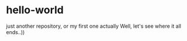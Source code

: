 # hello-world
just another repository, or my first one actually
Well, let's see where it all ends..))
